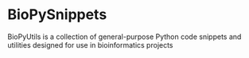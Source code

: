 # BioPySnippets
BioPyUtils is a collection of general-purpose Python code snippets and utilities designed for use in bioinformatics projects
